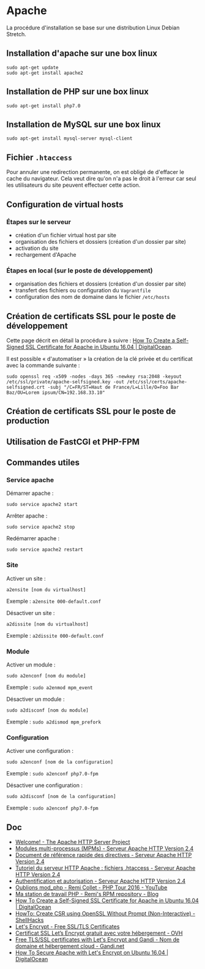 # Apache

La procédure d'installation se base sur une distribution Linux Debian Stretch.

## Installation d'apache sur une box linux

    sudo apt-get update
    sudo apt-get install apache2

## Installation de PHP sur une box linux

    sudo apt-get install php7.0

## Installation de MySQL sur une box linux

    sudo apt-get install mysql-server mysql-client

## Fichier `.htaccess`


Pour annuler une redirection permanente, on est obligé de d'effacer le cache du navigateur. Cela veut dire qu'on n'a pas le droit à l'erreur car seul les utilisateurs du site peuvent effectuer cette action.

## Configuration de virtual hosts

### Étapes sur le serveur

- création d'un fichier virtual host par site
- organisation des fichiers et dossiers (création d'un dossier par site)
- activation du site
- rechargement d'Apache

### Étapes en local (sur le poste de développement)

- organisation des fichiers et dossiers (création d'un dossier par site)
- transfert des fichiers ou configuration du `Vagrantfile`
- configuration des nom de domaine dans le fichier `/etc/hosts`

## Création de certificats SSL pour le poste de développement

Cette page décrit en détail la procédure à suivre : [How To Create a Self-Signed SSL Certificate for Apache in Ubuntu 16.04 | DigitalOcean](https://www.digitalocean.com/community/tutorials/how-to-create-a-self-signed-ssl-certificate-for-apache-in-ubuntu-16-04).

Il est possible « d'automatiser » la création de la clé privée et du certificat avec la commande suivante :

    sudo openssl req -x509 -nodes -days 365 -newkey rsa:2048 -keyout /etc/ssl/private/apache-selfsigned.key -out /etc/ssl/certs/apache-selfsigned.crt -subj "/C=FR/ST=Haut de France/L=Lille/O=Foo Bar Baz/OU=Lorem ipsum/CN=192.168.33.10"

## Création de certificats SSL pour le poste de production

## Utilisation de FastCGI et PHP-FPM

## Commandes utiles

### Service apache

Démarrer apache :

    sudo service apache2 start

Arrêter apache :

    sudo service apache2 stop

Redémarrer apache :

    sudo service apache2 restart

### Site

Activer un site :

    a2ensite [nom du virtualhost]

Exemple : `a2ensite 000-default.conf`

Désactiver un site :

    a2dissite [nom du virtualhost]

Exemple : `a2dissite 000-default.conf`

### Module

Activer un module :

    sudo a2enconf [nom du module]

Exemple : `sudo a2enmod mpm_event`

Désactiver un module :

    sudo a2disconf [nom du module]

Exemple : `sudo a2dismod mpm_prefork`

### Configuration

Activer une configuration :

    sudo a2enconf [nom de la configuration]

Exemple : `sudo a2enconf php7.0-fpm`

Désactiver une configuration :

    sudo a2disconf [nom de la configuration]

Exemple : `sudo a2enconf php7.0-fpm`

## Doc

- [Welcome! - The Apache HTTP Server Project](http://httpd.apache.org/)
- [Modules multi-processus (MPMs) - Serveur Apache HTTP Version 2.4](http://httpd.apache.org/docs/2.4/mpm.html)
- [Document de référence rapide des directives - Serveur Apache HTTP Version 2.4](http://httpd.apache.org/docs/2.4/mod/quickreference.html)
- [Tutoriel du serveur HTTP Apache : fichiers .htaccess - Serveur Apache HTTP Version 2.4](http://httpd.apache.org/docs/2.4/howto/htaccess.html)
- [Authentification et autorisation - Serveur Apache HTTP Version 2.4](http://httpd.apache.org/docs/2.4/howto/auth.html)
- [Oublions mod_php - Remi Collet - PHP Tour 2016 - YouTube](https://www.youtube.com/watch?time_continue=2454&v=onSzYyv4yj8)
- [Ma station de travail PHP - Remi's RPM repository - Blog](https://blog.remirepo.net/post/2016/04/16/Ma-station-de-travail-PHP)
- [How To Create a Self-Signed SSL Certificate for Apache in Ubuntu 16.04 | DigitalOcean](https://www.digitalocean.com/community/tutorials/how-to-create-a-self-signed-ssl-certificate-for-apache-in-ubuntu-16-04)
- [HowTo: Create CSR using OpenSSL Without Prompt (Non-Interactive) - ShellHacks](https://www.shellhacks.com/create-csr-openssl-without-prompt-non-interactive/)
- [Let's Encrypt - Free SSL/TLS Certificates](https://letsencrypt.org/)
- [Certificat SSL Let’s Encrypt gratuit avec votre hébergement - OVH](https://www.ovh.com/fr/hebergement-web/ssl_mutualise.xml)
- [Free TLS/SSL certificates with Let's Encrypt and Gandi - Nom de domaine et hébergement cloud - Gandi.net](https://v4.gandi.net/news/en/2016-01-12/6677-free_tlsssl_certificates_with_lets_encrypt_and_gandi/)
- [How To Secure Apache with Let's Encrypt on Ubuntu 16.04 | DigitalOcean](https://www.digitalocean.com/community/tutorials/how-to-secure-apache-with-let-s-encrypt-on-ubuntu-16-04)
